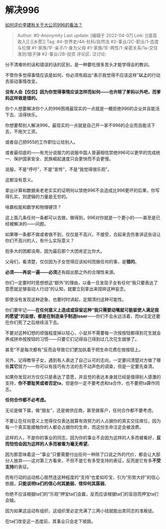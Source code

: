 # 解决996
[如何评价李建秋关于大公司996的看法？](https://www.zhihu.com/question/392555687/answer/1849764485)

> Author: #0-Anonymity
> Last update: [编辑于 2022-04-07]
> Link: [[提高收入]] [[乡愿]]
> Tag: #4-世界史/4A-社科/自然法 #2-事业/2C-职业/1-态度与伦理  #1-家族/1F-亲子/1-身为父母 #1-家族/1E-两性/1-亲密关系/1a-交往准则/银子弹 #2-事业/2B-投资
> 评论区:
> 泛讨论:

分不清难听的话和错误的话的区别，是一种要吃很多苦头才能学得会的教训。

不管你多觉得事情应该是如何，你必须有超出“表示我觉得不应该这样”**以上**的行动去驱动事情改变。

**没有人会【仅仅】因为你觉得事情应该怎样而如何——也许除了爹妈以外吧，而爹妈这样做是错的。**

你个人想要解决你个人的996困境最现实的一点就是一概拒绝996的企业并且能活下去、活得快乐。

你想要帮别人解决996，最现实的一点就是自己开一家不996的企业而且能活下去，不拖欠工资。

或者自己把955的工作职位让给别人。

或者最彻底的——有充分说服力的说服中国人普遍相信禁绝996可以更早的完成统一、保护国家安全、民族崛起速度只会更快而不会更慢。

说服，不是“呼吁”，不是“宣传”，不是“我觉得很乐观”。

这都没有意义。

拿出计算和数据来老老实实的证明何以禁绝996不会造成比996更坏的后果，你写得扎实，则逻辑的力量是无穷的。

啥霸权能和数学和物理硬顶？

这上面几条任何一条都可以去做，做得到，996对你就是一个更小的——甚至是已经被解决的——问题。

如果哪一条都不做或者做不到，仅仅是不高兴，不接受，合起来去伤害讲这些话让你们不高兴的人，有什么实际意义？

抱多大的团都没用，因为最后那个大团肯定比你大。

父母们，看清楚，仅仅因为子女觉得应该如何而做任何的事，是**错的**。

**必须——再说一遍——必须**还有超出那之外的合理性来源。

你们一定要时时思想想这“额外”的理由，以备一旦发现子女有任何“我只要表达了意愿就足够驱动人行动”的认知，就要立刻拿出来捏碎这种妄念。

即使没有发现这种迹象，也要时时讲起，定期清扫这种可能性。

你们要牢记——**在任何意义上造成或容留这种“我只需要动嘴就可能驱使人满足我的愿望”的妄想，都是在制造亲手制造loser**——你们不会永远活着，而ta注定还要在你们死了之后继续活下去。

不要对这种幻想的顽强程度掉以轻心，小鼠并不需要每一次按按钮都得到花生就会养成拼命按按钮的习惯——只要它们记得自己得到过几次花生就够了。

甚至“不是每次都有”反而会导致它们更加执着于把生命花费在按按钮上。

另外，记得教导子女，遇到有人表达了自己认可的志向，一定要问清楚对方做了哪些**其它**努力——你可以有技巧有方法的去不动声色的调查，但是一定要先查清。

如果你发现对方仅仅只是表达了意愿，并且觉的表达本身就已经是值得别人感激的支持，**你不要耻笑或者否定ta**，但是你一定不要考虑和ta合作，也不要把ta算作同志。

**任何合作都不必考虑。**

无论是做下属，做“朋友”，还是做供应商，甚至做客户，任何合作都不要考虑。

不要让在任何意义上觉得仅仅表达就算有效努力的人占据你的真实交往席位，因为每一个真实能接触你的人都会占据你的生命，而这份生命注定会被浪费。

这样的人，不是你的事业的同志，因为你的事业不会因为这样的人多而被看好，**反而恰恰会因为这样的人多而被看为毫无希望**。

因为那意味着这一“事业”只要需要付出任何一种除了口说之外的代价，都会让大部分人放弃——这对第三方看来，不但不是它有多受支持的表征，反而是它有多**不受支持**的表征。

而有行动的运动核心居然连这种程度的“支持”也爱如珍宝，引为“形势大好”的信心依据，**只能说明ta们的信心何其脆弱、信仰何其孱弱**。

你绝不应该根据ta们的“乐观”押宝ta们会赢，反而应该根据ta们的盲目而押宝ta们会输。

因为如果这运动有组织，这组织里必定充满了三两小钱就能出卖同志的准叛徒。

在ta们改变这一态度前，其事业只会走下坡路。
